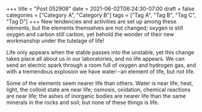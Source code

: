 +++
title = "Post 052908"
date = 2021-06-02T06:24:30-07:00
draft = false
categories = ["Category A", "Category B"]
tags = ["Tag A", "Tag B", "Tag C", "Tag D"]
+++
New tendencies and activities are set up among these elements, but the elements themselves are not changed; oxygen is still oxygen and carbon still carbon, yet behold the wonder of their new workmanship under the tutelage of life!

Life only appears when the stable passes into the unstable, yet this change takes place all about us in our laboratories, and no life appears. We can send an electric spark through a room full of oxygen and hydrogen gas, and with a tremendous explosion we have water--an element of life, but not life.

Some of the elements seem nearer life than others. Water is near life; heat, light, the colloid state are near life; osmosis, oxidation, chemical reactions are near life; the ashes of inorganic bodies are nearer life than the same minerals in the rocks and soil; but none of these things is life.
